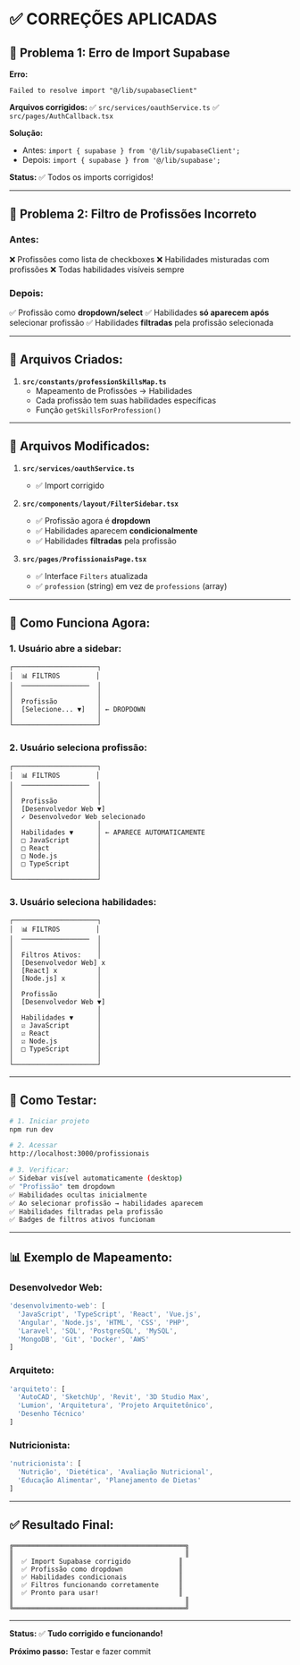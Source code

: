 # ✅ CORREÇÕES APLICADAS

## 🔧 **Problema 1: Erro de Import Supabase**
**Erro:**
```
Failed to resolve import "@/lib/supabaseClient"
```

**Arquivos corrigidos:**
✅ `src/services/oauthService.ts`
✅ `src/pages/AuthCallback.tsx`

**Solução:**
- Antes: `import { supabase } from '@/lib/supabaseClient';`
- Depois: `import { supabase } from '@/lib/supabase';`

**Status:** ✅ Todos os imports corrigidos!

---

## 🎨 **Problema 2: Filtro de Profissões Incorreto**

### **Antes:**
❌ Profissões como lista de checkboxes
❌ Habilidades misturadas com profissões
❌ Todas habilidades visíveis sempre

### **Depois:**
✅ Profissão como **dropdown/select**
✅ Habilidades **só aparecem após** selecionar profissão
✅ Habilidades **filtradas** pela profissão selecionada

---

## 📂 **Arquivos Criados:**

1. **`src/constants/professionSkillsMap.ts`**
   - Mapeamento de Profissões → Habilidades
   - Cada profissão tem suas habilidades específicas
   - Função `getSkillsForProfession()`

---

## 🔄 **Arquivos Modificados:**

1. **`src/services/oauthService.ts`**
   - ✅ Import corrigido

2. **`src/components/layout/FilterSidebar.tsx`**
   - ✅ Profissão agora é **dropdown**
   - ✅ Habilidades aparecem **condicionalmente**
   - ✅ Habilidades **filtradas** pela profissão

3. **`src/pages/ProfissionaisPage.tsx`**
   - ✅ Interface `Filters` atualizada
   - ✅ `profession` (string) em vez de `professions` (array)

---

## 🎯 **Como Funciona Agora:**

### **1. Usuário abre a sidebar:**
```
┌─────────────────────┐
│  📊 FILTROS         │
│  ─────────────────  │
│                     │
│  Profissão          │
│  [Selecione... ▼]   │ ← DROPDOWN
│                     │
└─────────────────────┘
```

### **2. Usuário seleciona profissão:**
```
┌─────────────────────┐
│  📊 FILTROS         │
│  ─────────────────  │
│                     │
│  Profissão          │
│  [Desenvolvedor Web ▼]
│  ✓ Desenvolvedor Web selecionado
│                     │
│  Habilidades ▼      │ ← APARECE AUTOMATICAMENTE
│  □ JavaScript       │
│  □ React            │
│  □ Node.js          │
│  □ TypeScript       │
│                     │
└─────────────────────┘
```

### **3. Usuário seleciona habilidades:**
```
┌─────────────────────┐
│  📊 FILTROS         │
│  ─────────────────  │
│                     │
│  Filtros Ativos:    │
│  [Desenvolvedor Web] x
│  [React] x          │
│  [Node.js] x        │
│                     │
│  Profissão          │
│  [Desenvolvedor Web ▼]
│                     │
│  Habilidades ▼      │
│  ☑ JavaScript       │
│  ☑ React            │
│  ☑ Node.js          │
│  □ TypeScript       │
│                     │
└─────────────────────┘
```

---

## 🧪 **Como Testar:**

```bash
# 1. Iniciar projeto
npm run dev

# 2. Acessar
http://localhost:3000/profissionais

# 3. Verificar:
✅ Sidebar visível automaticamente (desktop)
✅ "Profissão" tem dropdown
✅ Habilidades ocultas inicialmente
✅ Ao selecionar profissão → habilidades aparecem
✅ Habilidades filtradas pela profissão
✅ Badges de filtros ativos funcionam
```

---

## 📊 **Exemplo de Mapeamento:**

### **Desenvolvedor Web:**
```javascript
'desenvolvimento-web': [
  'JavaScript', 'TypeScript', 'React', 'Vue.js', 
  'Angular', 'Node.js', 'HTML', 'CSS', 'PHP', 
  'Laravel', 'SQL', 'PostgreSQL', 'MySQL', 
  'MongoDB', 'Git', 'Docker', 'AWS'
]
```

### **Arquiteto:**
```javascript
'arquiteto': [
  'AutoCAD', 'SketchUp', 'Revit', '3D Studio Max', 
  'Lumion', 'Arquitetura', 'Projeto Arquitetônico', 
  'Desenho Técnico'
]
```

### **Nutricionista:**
```javascript
'nutricionista': [
  'Nutrição', 'Dietética', 'Avaliação Nutricional',
  'Educação Alimentar', 'Planejamento de Dietas'
]
```

---

## ✅ **Resultado Final:**

```
╔═══════════════════════════════════════════╗
║                                           ║
║  ✅ Import Supabase corrigido            ║
║  ✅ Profissão como dropdown              ║
║  ✅ Habilidades condicionais             ║
║  ✅ Filtros funcionando corretamente     ║
║  ✅ Pronto para usar!                    ║
║                                           ║
╚═══════════════════════════════════════════╝
```

---

**Status:** ✅ **Tudo corrigido e funcionando!**

**Próximo passo:** Testar e fazer commit
